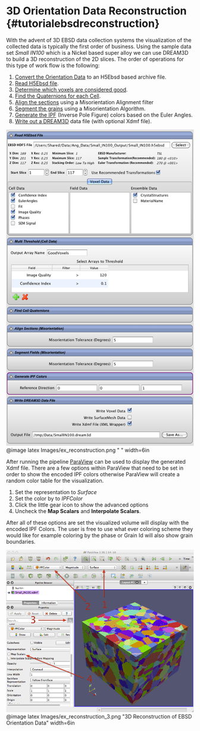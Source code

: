 3D Orientation Data Reconstruction {#tutorialebsdreconstruction}
========

With the advent of 3D EBSD data collection systems the visualization of the collected data is typically the first order of business. Using the sample data set _Small IN100_ which is a Nickel based super alloy we can use DREAM3D to build a 3D reconstruction of the 2D slices. The order of operations for this type of work flow is the following:

1. [Convert the Orientation Data](ebsdtoh5ebsd.html) to an H5Ebsd based archive file.
2. [Read H5Ebsd file](readh5ebsd.html).
3. [Determine which voxels are considered good](multithresholdcells.html).
4. [Find the Quaternions for each Cell](findcellquats.html).
5. [Align the sections](alignSectionsmisorientation.html) using a Misorientation Alignment filter
6. [Segment the grains](ebsdsegmentgrains.html) using a Misorientation Algorithm.
7. [Generate the IPF](generateipfcolors.html) (Inverse Pole Figure) colors based on the Euler Angles.
8. [Write out a DREAM3D](datacontainerwriter.html) data file (with optional Xdmf file).


![EBSD Reconstruction Pipeline](Images/ex_reconstruction.png)
@image latex Images/ex_reconstruction.png " " width=6in


After running the pipeline [ParaView](http://www.paraview.org) can be used to display the generated Xdmf file. There are a few options within ParaView that need to be set in order to show the encoded IPF colors otherwise ParaView will create a random color table for the visualization.

1. Set the representation to _Surface_
2. Set the color by to _IPFColor_
3. Click the little gear icon to show the advanced options
4. Uncheck the **Map Scalars** and **Interpolate Scalars**.

After all of these options are set the visualized volume will display with the encoded IPF Colors. The user is free to use what ever coloring scheme they would like for example coloring by the phase or Grain Id will also show grain boundaries.

![3D Reconstruction of EBSD Orientation Data](Images/ex_reconstruction_3.png)
@image latex Images/ex_reconstruction_3.png "3D Reconstruction of EBSD Orientation Data" width=6in

